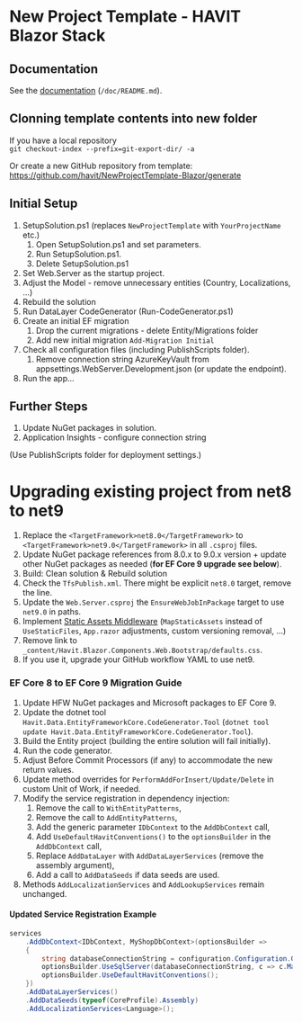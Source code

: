 ﻿# New Project Template - HAVIT Blazor Stack

## Documentation
See the [documentation](./doc/README.md) (`/doc/README.md`).

## Clonning template contents into new folder
If you have a local repository   
`git checkout-index --prefix=git-export-dir/ -a`

Or create a new GitHub repository from template:  
https://github.com/havit/NewProjectTemplate-Blazor/generate

## Initial Setup
1. SetupSolution.ps1 (replaces `NewProjectTemplate` with `YourProjectName` etc.)
   1. Open SetupSolution.ps1 and set parameters.
   1. Run SetupSolution.ps1.
   1. Delete SetupSolution.ps1
1. Set Web.Server as the startup project.
1. Adjust the Model - remove unnecessary entities (Country, Localizations, ...)
1. Rebuild the solution
1. Run DataLayer CodeGenerator (Run-CodeGenerator.ps1)
1. Create an initial EF migration
   1. Drop the current migrations - delete Entity/Migrations folder
   1. Add new initial migration `Add-Migration Initial`
1. Check all configuration files (including PublishScripts folder).
    1. Remove connection string AzureKeyVault from appsettings.WebServer.Development.json (or update the endpoint).
1. Run the app...



## Further Steps
1. Update NuGet packages in solution.
1. Application Insights - configure connection string

(Use PublishScripts folder for deployment settings.)


# Upgrading existing project from net8 to net9

1. Replace the `<TargetFramework>net8.0</TargetFramework>` to `<TargetFramework>net9.0</TargetFramework>` in all `.csproj` files.
1. Update NuGet package references from 8.0.x to 9.0.x version + update other NuGet packages as needed (**for EF Core 9 upgrade see below**).
1. Build: Clean solution & Rebuild solution
1. Check the `TfsPublish.xml`. There might be explicit `net8.0` target, remove the line.
1. Update the `Web.Server.csproj` the `EnsureWebJobInPackage` target to use `net9.0` in paths.
1. Implement [Static Assets Middleware](https://learn.microsoft.com/en-us/aspnet/core/migration/80-90?view=aspnetcore-9.0&tabs=visual-studio#replace-usestaticfiles-with-mapstaticassets) (`MapStaticAssets` instead of `UseStaticFiles`, `App.razor` adjustments, custom versioning removal, ...)
1. Remove link to `_content/Havit.Blazor.Components.Web.Bootstrap/defaults.css`.
1. If you use it, upgrade your GitHub workflow YAML to use net9.


### EF Core 8 to EF Core 9 Migration Guide

1. Update HFW NuGet packages and Microsoft packages to EF Core 9.
1. Update the dotnet tool `Havit.Data.EntityFrameworkCore.CodeGenerator.Tool` (`dotnet tool update Havit.Data.EntityFrameworkCore.CodeGenerator.Tool`).
1. Build the Entity project (building the entire solution will fail initially).
1. Run the code generator.
1. Adjust Before Commit Processors (if any) to accommodate the new return values.
1. Update method overrides for `PerformAddForInsert/Update/Delete` in custom Unit of Work, if needed.
1. Modify the service registration in dependency injection:
    1. Remove the call to `WithEntityPatterns`,
    1. Remove the call to `AddEntityPatterns`,
    1. Add the generic parameter `IDbContext` to the `AddDbContext` call,
    1. Add `UseDefaultHavitConventions()` to the `optionsBuilder` in the `AddDbContext` call,
    1. Replace `AddDataLayer` with `AddDataLayerServices` (remove the assembly argument),
    1. Add a call to `AddDataSeeds` if data seeds are used.
1. Methods `AddLocalizationServices` and `AddLookupServices` remain unchanged.

#### Updated Service Registration Example
```csharp
services
    .AddDbContext<IDbContext, MyShopDbContext>(optionsBuilder =>
    {
        string databaseConnectionString = configuration.Configuration.GetConnectionString("Database");
        optionsBuilder.UseSqlServer(databaseConnectionString, c => c.MaxBatchSize(30));
        optionsBuilder.UseDefaultHavitConventions();
    })
    .AddDataLayerServices()
    .AddDataSeeds(typeof(CoreProfile).Assembly)
    .AddLocalizationServices<Language>();
```